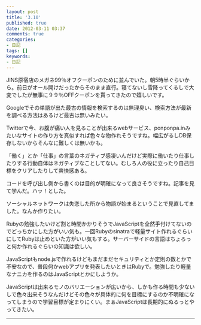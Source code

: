 ```yaml
---
layout: post
title: '3.10'
published: true
date: 2012-03-11 03:37
comments: true
categories:
- 日記
tags: []
keywords:
- 日記
---
```

JINS原宿店のメガネ99％オフクーポンのために並んでいた。朝5時半ぐらいから。前日がオール開けだったからそのまま直行。寝てないし雪降ってくるしで大変でしたが無事に９９％OFFクーポンを貰ってきたので嬉しいです。

Googleでその単語が出た最古の情報を検索するのは無理臭い、検索方法が最新を調べる方法はあるけど最古は無いみたい。

Twitterで今、お腹が痛い人を見ることが出来るwebサービス、ponponpa.inみたいなサイトの作り方を真似すれば色々な物作れそうですね。幅広がるしDB保存しないからそんなに難しくは無いかも。

「働く」とか「仕事」の言葉のネガティブ感凄いんだけど実際に働いたり仕事したりする行動自体はネガティブなことしてない。むしろ人の役に立ったり自己目標をクリアしたりして爽快感ある。

コードを呼び出し側から書くのは目的が明確になって良さそうですね。記事を見て学んだ。ハッ！とした。

ソーシャルネットワークは失恋した所から物語が始まるということで見直してました。なんか作りたい。

Rubyの勉強したいけど割と時間かかりそうでJavaScriptを全然手付けてないのでどっちかにした方がいい気も。一回Rubyのsinatraで軽量サイト作れるぐらいにしてRubyは止めといた方がいい気もする。サーバーサイドの言語はちょろっと何か作れるぐらいの知識は欲しい。

JavaScriptもnode.jsで作れるけどもまだまだセキュリティとか定則の数とかで不安なので、普段何かwebアプリを発表したいときはRubyで。勉強したり軽量なナニカを作るのはJavaScriptとかにしようか。

JavaScriptは出来るモノのバリエーションが広いから、しかも作る時間も少ないしで色々出来そうなんだけどその色々が具体的に何を目標にするのか不明確になってしまうので学習目標が定まりにくい。まぁJavaScriptは長期的にぬるっとやってきたい。

---

